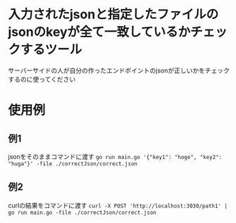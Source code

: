 # 入力されたjsonと指定したファイルのjsonのkeyが全て一致しているかチェックするツール
サーバーサイドの人が自分の作ったエンドポイントのjsonが正しいかをチェックするのに使ってください

# 使用例
## 例1
jsonをそのままコマンドに渡す
`go run main.go '{"key1": "hoge", "key2": "huga"}' -file ./correctJson/correct.json`

## 例2
curlの結果をコマンドに渡す
`curl -X POST 'http://localhost:3030/path1' | go run main.go -file ./correctJson/correct.json`